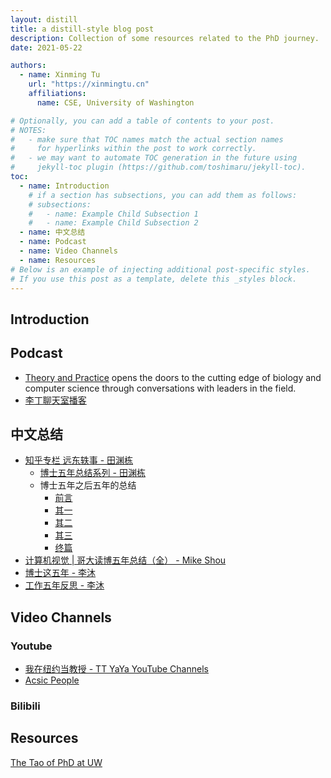 ```yaml
---
layout: distill
title: a distill-style blog post
description: Collection of some resources related to the PhD journey.
date: 2021-05-22

authors:
  - name: Xinming Tu
    url: "https://xinmingtu.cn"
    affiliations:
      name: CSE, University of Washington

# Optionally, you can add a table of contents to your post.
# NOTES:
#   - make sure that TOC names match the actual section names
#     for hyperlinks within the post to work correctly.
#   - we may want to automate TOC generation in the future using
#     jekyll-toc plugin (https://github.com/toshimaru/jekyll-toc).
toc:
  - name: Introduction
    # if a section has subsections, you can add them as follows:
    # subsections:
    #   - name: Example Child Subsection 1
    #   - name: Example Child Subsection 2
  - name: 中文总结
  - name: Podcast
  - name: Video Channels
  - name: Resources
# Below is an example of injecting additional post-specific styles.
# If you use this post as a template, delete this _styles block.
---
```


## Introduction

## Podcast

- [Theory and Practice](https://podcast.gv.com) opens the doors to the cutting edge of biology and computer science through conversations with leaders in the field.
- [李丁聊天室播客](https://www.lidingzeyu.com/podcast/)

## 中文总结

- [知乎专栏 远东轶事 - 田渊栋](https://www.zhihu.com/column/yuandong)
  - [博士五年总结系列 - 田渊栋](http://yuandong-tian.com/five_year_summary_of_PhD.pdf)
  - 博士五年之后五年的总结
    - [前言](https://zhuanlan.zhihu.com/p/45695338)
    - [其一](https://zhuanlan.zhihu.com/p/45703402)
    - [其二](https://zhuanlan.zhihu.com/p/45898250)
    - [其三](https://zhuanlan.zhihu.com/p/46760428)
    - [终篇](https://zhuanlan.zhihu.com/p/47840442)
- [计算机视觉 | 哥大读博五年总结（全） - Mike Shou](https://zhuanlan.zhihu.com/p/338193330)
- [博士这五年 - 李沐](https://zhuanlan.zhihu.com/p/25099638)
- [工作五年反思 - 李沐](https://zhuanlan.zhihu.com/p/374777591)

## Video Channels

### Youtube

- [我在纽约当教授 - TT YaYa YouTube Channels](https://www.youtube.com/channel/UCjWnhn8mmA3DEEHlniCEoXA/videos)
- [Acsic People](https://www.youtube.com/channel/UC1PCPgKxjsK6P-po9DlBpQQ/videos)

### Bilibili

## Resources

[The Tao of PhD at UW](https://courses.cs.washington.edu/courses/cse590x/22wi/)
